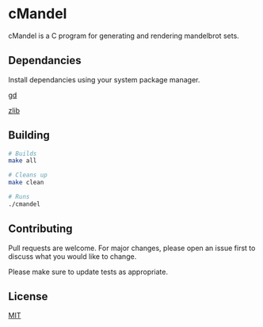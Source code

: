# cMandel

cMandel is a C program for generating and rendering mandelbrot sets.

## Dependancies
Install dependancies using your system package manager.

[gd](https://github.com/libgd/libgd)

[zlib](https://zlib.net/)


## Building

```bash
# Builds
make all

# Cleans up
make clean

# Runs
./cmandel
```

## Contributing

Pull requests are welcome. For major changes, please open an issue first
to discuss what you would like to change.

Please make sure to update tests as appropriate.

## License

[MIT](https://choosealicense.com/licenses/mit/)
